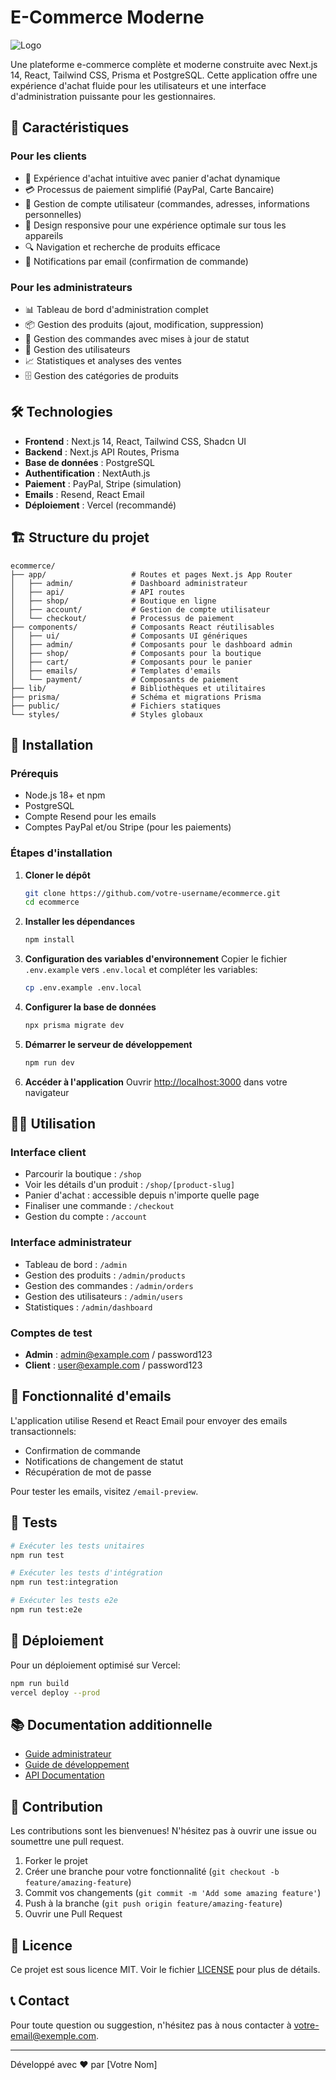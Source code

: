 # E-Commerce Moderne

![Logo](public/logo.png)

Une plateforme e-commerce complète et moderne construite avec Next.js 14, React, Tailwind CSS, Prisma et PostgreSQL. Cette application offre une expérience d'achat fluide pour les utilisateurs et une interface d'administration puissante pour les gestionnaires.

## 🌟 Caractéristiques

### Pour les clients

- 🛒 Expérience d'achat intuitive avec panier d'achat dynamique
- 💳 Processus de paiement simplifié (PayPal, Carte Bancaire)
- 👤 Gestion de compte utilisateur (commandes, adresses, informations personnelles)
- 📱 Design responsive pour une expérience optimale sur tous les appareils
- 🔍 Navigation et recherche de produits efficace
- 📧 Notifications par email (confirmation de commande)

### Pour les administrateurs

- 📊 Tableau de bord d'administration complet
- 📦 Gestion des produits (ajout, modification, suppression)
- 📝 Gestion des commandes avec mises à jour de statut
- 👥 Gestion des utilisateurs
- 📈 Statistiques et analyses des ventes
- 🗄️ Gestion des catégories de produits

## 🛠️ Technologies

- **Frontend** : Next.js 14, React, Tailwind CSS, Shadcn UI
- **Backend** : Next.js API Routes, Prisma
- **Base de données** : PostgreSQL
- **Authentification** : NextAuth.js
- **Paiement** : PayPal, Stripe (simulation)
- **Emails** : Resend, React Email
- **Déploiement** : Vercel (recommandé)

## 🏗️ Structure du projet

```
ecommerce/
├── app/                   # Routes et pages Next.js App Router
│   ├── admin/             # Dashboard administrateur
│   ├── api/               # API routes
│   ├── shop/              # Boutique en ligne
│   ├── account/           # Gestion de compte utilisateur
│   └── checkout/          # Processus de paiement
├── components/            # Composants React réutilisables
│   ├── ui/                # Composants UI génériques
│   ├── admin/             # Composants pour le dashboard admin
│   ├── shop/              # Composants pour la boutique
│   ├── cart/              # Composants pour le panier
│   ├── emails/            # Templates d'emails
│   └── payment/           # Composants de paiement
├── lib/                   # Bibliothèques et utilitaires
├── prisma/                # Schéma et migrations Prisma
├── public/                # Fichiers statiques
└── styles/                # Styles globaux
```

## 🚀 Installation

### Prérequis

- Node.js 18+ et npm
- PostgreSQL
- Compte Resend pour les emails
- Comptes PayPal et/ou Stripe (pour les paiements)

### Étapes d'installation

1. **Cloner le dépôt**

   ```bash
   git clone https://github.com/votre-username/ecommerce.git
   cd ecommerce
   ```

2. **Installer les dépendances**

   ```bash
   npm install
   ```

3. **Configuration des variables d'environnement**
   Copier le fichier `.env.example` vers `.env.local` et compléter les variables:

   ```bash
   cp .env.example .env.local
   ```

4. **Configurer la base de données**

   ```bash
   npx prisma migrate dev
   ```

5. **Démarrer le serveur de développement**

   ```bash
   npm run dev
   ```

6. **Accéder à l'application**
   Ouvrir [http://localhost:3000](http://localhost:3000) dans votre navigateur

## 👩‍💻 Utilisation

### Interface client

- Parcourir la boutique : `/shop`
- Voir les détails d'un produit : `/shop/[product-slug]`
- Panier d'achat : accessible depuis n'importe quelle page
- Finaliser une commande : `/checkout`
- Gestion du compte : `/account`

### Interface administrateur

- Tableau de bord : `/admin`
- Gestion des produits : `/admin/products`
- Gestion des commandes : `/admin/orders`
- Gestion des utilisateurs : `/admin/users`
- Statistiques : `/admin/dashboard`

### Comptes de test

- **Admin** : admin@example.com / password123
- **Client** : user@example.com / password123

## 📧 Fonctionnalité d'emails

L'application utilise Resend et React Email pour envoyer des emails transactionnels:

- Confirmation de commande
- Notifications de changement de statut
- Récupération de mot de passe

Pour tester les emails, visitez `/email-preview`.

## 🧪 Tests

```bash
# Exécuter les tests unitaires
npm run test

# Exécuter les tests d'intégration
npm run test:integration

# Exécuter les tests e2e
npm run test:e2e
```

## 🔄 Déploiement

Pour un déploiement optimisé sur Vercel:

```bash
npm run build
vercel deploy --prod
```

## 📚 Documentation additionnelle

- [Guide administrateur](docs/admin-guide.md)
- [Guide de développement](docs/dev-guide.md)
- [API Documentation](docs/api-docs.md)

## 🤝 Contribution

Les contributions sont les bienvenues! N'hésitez pas à ouvrir une issue ou soumettre une pull request.

1. Forker le projet
2. Créer une branche pour votre fonctionnalité (`git checkout -b feature/amazing-feature`)
3. Commit vos changements (`git commit -m 'Add some amazing feature'`)
4. Push à la branche (`git push origin feature/amazing-feature`)
5. Ouvrir une Pull Request

## 📝 Licence

Ce projet est sous licence MIT. Voir le fichier [LICENSE](LICENSE) pour plus de détails.

## 📞 Contact

Pour toute question ou suggestion, n'hésitez pas à nous contacter à [votre-email@exemple.com](mailto:votre-email@exemple.com).

---

Développé avec ❤️ par [Votre Nom]
